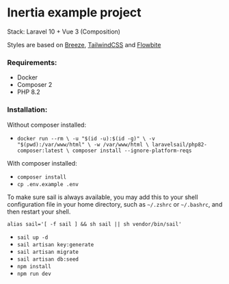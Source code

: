 # Inertia example project

Stack: Laravel 10 + Vue 3 (Composition)

Styles are based on [Breeze](https://laravel.com/docs/10.x/starter-kits#breeze-and-inertia),
[TailwindCSS](https://tailwindcss.com/) 
and [Flowbite](https://flowbite.com/)

### Requirements:
- Docker
- Composer 2
- PHP 8.2

### Installation:
Without composer installed:
- `docker run --rm \
  -u "$(id -u):$(id -g)" \
  -v "$(pwd):/var/www/html" \
  -w /var/www/html \
  laravelsail/php82-composer:latest \
  composer install --ignore-platform-reqs`

With composer installed:
- `composer install`
- `cp .env.example .env`

To make sure sail is always available,
you may add this to your shell configuration file in your home directory,
such as `~/.zshrc` or `~/.bashrc`, and then restart your shell.

`alias sail='[ -f sail ] && sh sail || sh vendor/bin/sail'`

- `sail up -d`
- `sail artisan key:generate`
- `sail artisan migrate`
- `sail artisan db:seed`
- `npm install`
- `npm run dev`
